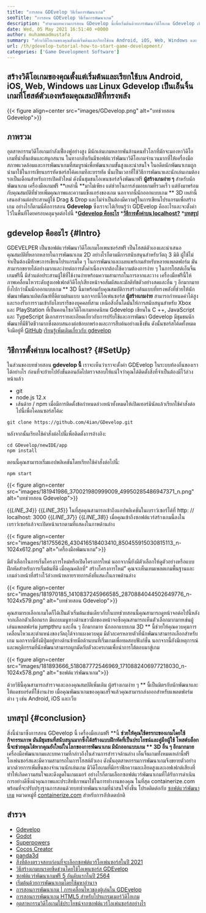 ```yaml
---
title: "การสอน GDEvelop วิธีเริ่มการพัฒนาเกม" 
seoTitle: "การสอน GDEvelop วิธีเริ่มการพัฒนาเกม" 
description: "ทำตามบทความการสอน GDevelop นี้เพื่อเริ่มต้นด้วยการพัฒนาวิดีโอเกม Gdevelop เป็นโฮสต์ตนเองและไม่จำเป็นต้องมีทักษะการเขียนโปรแกรมที่จะเริ่มต้นด้วย" 
date: Wed, 05 May 2021 16:51:40 +0000
author: muhammadmustafa
summary: "สร้างวิดีโอเกมของคุณตั้งแต่เริ่มต้นและเรียกใช้บน Android, iOS, Web, Windows และ Linux Gdevelop เป็นเอ็นจิ้นเกมที่โฮสต์ตัวเองพร้อมคุณสมบัติที่ทรงพลัง" 
url: /th/gdevelop-tutorial-how-to-start-game-development/
categories: ['Game Development Software']
---
```


## สร้างวิดีโอเกมของคุณตั้งแต่เริ่มต้นและเรียกใช้บน Android, iOS, Web, Windows และ Linux Gdevelop เป็นเอ็นจิ้นเกมที่โฮสต์ตัวเองพร้อมคุณสมบัติที่ทรงพลัง

{{< figure align=center src="images/GDevelop.png" alt="บทช่วยสอน Gdevelop">}}


## ภาพรวม
อุตสาหกรรมวิดีโอเกมกำลังเฟื่องฟูอย่างสูง มีนักเล่นเกมหลายพันล้านคนทั่วโลกที่มักจะมองหาวิดีโอเกมที่น่าตื่นเต้นและสนุกสนาน ในทางกลับกันมีซอฟต์แวร์พัฒนาวิดีโอเกมจำนวนมากที่ให้เครื่องมือสภาพแวดล้อมและการพัฒนาเกมที่สมบูรณ์เพื่อพัฒนาเกมขั้นสูงและน่าสนใจ ในอดีตนักพัฒนาเกมถูกนำมาใช้ในการเขียนบรรทัดซอร์สโค้ดเกมทีละบรรทัด นั่นเป็นเวลาที่ใช้วิธีการพัฒนาและนักเล่นเกมต้องรอเป็นเดือนสำหรับการเปิดตัวใหม่ ดังนั้นชุมชนโอเพนซอร์สจึงพัฒนาฟรี **ผู้สร้างเกมง่าย ๆ**  สำหรับนักพัฒนาเกม
เครื่องมือเกมฟรี **เหล่านี้  **มาไม่เพียง แต่ช่วยในการส่งมอบเกมที่รวดเร็ว แต่ยังมาพร้อมกับคุณสมบัติที่ช่วยเพิ่มคุณภาพและความแข็งแกร่งของเกม นอกจากนี้นักออกแบบเกม **  3D เหล่านี้เสนอส่วนต่อประสานผู้ใช้ Drag & Drop และไม่จำเป็นต้องมีความรู้ในการเขียนโปรแกรมเพื่อสร้างเกม อย่างไรก็ตามนี่คือการสอน  **Gdevelop**   ซึ่งเราจะได้เรียนรู้ว่า GDEvelop คืออะไรและจะตั้งค่าไว้ในพื้นที่โดยครอบคลุมจุดต่อไปนี้
  ***[Gdevelop คืออะไร][1]** 
  ***[วิธีการตั้งค่าบน localhost?][2]** 
  ***[บทสรุป][3]** 

## **gdevelop คืออะไร**    {#Intro}
GDEVELPER เป็นซอฟต์แวร์พัฒนาวิดีโอเกมโอเพนซอร์สฟรี เป็นโฮสต์ตัวเองและนำเสนอคุณสมบัติที่หลากหลายในการพัฒนาเกม 2D อย่างไรก็ตามมีการสนับสนุนสำหรับวัตถุ 3 มิติ ผู้ใช้ไม่จำเป็นต้องมีทักษะการเขียนโปรแกรมใด ๆ ในการพัฒนาและเผยแพร่เกมสำหรับหลายแพลตฟอร์ม มันสามารถขยายได้อย่างมากและง่ายต่อการตั้งค่าเนื่องจากต้องใช้ความต้องการง่าย ๆ ในการโฮสต์เอ็นจิ้นเกมฟรีนี้ มีส่วนต่อประสานผู้ใช้ที่ใช้งานง่ายพร้อมความสามารถในการลากและวาง เครื่องมือฟรีนี้ให้ภาพเคลื่อนไหวระดับสูงเอฟเฟกต์วิดีโอ/เสียงหน้าจอสัมผัสและมัลติทัชตัวอย่างสดและอื่น ๆ อีกมากมาย ยิ่งไปกว่านั้นนักออกแบบเกม ** 3D นี้มาพร้อมกับคุณสมบัติการสร้างต้นแบบที่ทรงพลังที่ช่วยให้นักพัฒนาพัฒนาผลิตภัณฑ์ที่ดีตามต้นแบบ
นอกจากนี้โอเพ่นซอร์ส **ผู้สร้างเกมง่าย**  สามารถกำหนดค่าได้สูงและรองรับการรวมเข้ากับไลบรารีของบุคคลที่สาม เหนือสิ่งอื่นใดมันให้การสนับสนุนสำหรับ Xbox และ PlayStation ที่เป็นคอนโซลวิดีโอเกมยอดนิยม Gdevelop เขียนใน C ++, JavaScript และ TypeScript มีเอกสารรายละเอียดเกี่ยวกับการปรับใช้และการพัฒนา Gdevelop มีชุมชนนักพัฒนาที่มีชีวิตชีวามากซึ่งตอบสนองต่อข้อบกพร่องและการสืบค้นอย่างแข็งขัน ดังนั้นซอร์สโค้ดทั้งหมดจึงมีอยู่ที่ [GitHub][4]
[เรียนรู้เพิ่มเติมเกี่ยวกับ gdevelop][5]

## **วิธีการตั้งค่าบน localhost?**    {#SetUp}
ในส่วนของบทช่วยสอน **gdevelop นี้**  เราจะเห็นว่าเราจะตั้งค่า GDEvelop ในระบบท้องถิ่นของเราได้อย่างไร ก่อนที่จะย้ายไปยังขั้นตอนถัดไปตรวจสอบให้แน่ใจว่าคุณได้ติดตั้งสิ่งที่จำเป็นต้องมีไว้ล่วงหน้าแล้ว
  * git
  * node.js 12.x
  * เส้นด้าย / npm
เมื่อมีการติดตั้งข้อกำหนดล่วงหน้าทั้งหมดให้เปิดเทอร์มินัลแล้วเรียกใช้คำสั่งต่อไปนี้เพื่อโคลนซอร์สโค้ด:
```
git clone https://github.com/4ian/GDevelop.git
```
หลังจากนั้นเรียกใช้คำสั่งต่อไปนี้เพื่อติดตั้งการอ้างอิง:
```
cd GDevelop/newIDE/app
npm install
```
ตอนนี้คุณสามารถเริ่มแอปพลิเคชันโดยเรียกใช้คำสั่งต่อไปนี้:
```
npm start
```

{{< figure align=center src="images/181941986_370021980999009_49950285486947371_n.png" alt="บทช่วยสอน Gdevelop">}}

{{_LINE_34_}}
{{_LINE_35_}}
    ในที่สุดคุณสามารถเข้าถึงแอปพลิเคชันในเบราว์เซอร์ได้ที่ http: // localhost: 3000
{{_LINE_37_}}
{{_LINE_38_}}
เมื่อคุณเข้าถึงซอฟต์แวร์สร้างเกมนี้ลงในเบราว์เซอร์แล้วจะเปิดหน้าแรกตามที่แสดงในภาพด้านล่าง

{{< figure align=center src="images/181755626_430416518403410_850455915030815113_n-1024x612.png" alt="เครื่องมือพัฒนาเกม">}}

มีตัวเลือกในการเริ่มโครงการใหม่หรือเปิดโครงการใหม่ นอกจากนี้ยังมีตัวเลือกให้ดูตัวอย่างหรือแบบฝึกหัดสำหรับการเริ่มต้นที่ดี
เมื่อคุณคลิกที่“ สร้างโครงการใหม่” คุณจะเห็นเทมเพลตเกมพื้นฐานและเกมล่วงหน้าที่สร้างไว้ล่วงหน้าหลายรายการดังที่แสดงในภาพด้านล่าง

{{< figure align=center src="images/181970185_1410837245966585_2870884044502649776_n-1024x579.png" alt="บทช่วยสอน Gdevelop">}}

คุณสามารถเลือกเกมใดก็ได้เป็นตัวเริ่มต้นเช่นเดียวกับในบทช่วยสอนนี้คุณสามารถดูหน้าจอต่อไปนี้หลังจากเลือกตัวเลือกแรก มีแถบเมนูทางด้านขวามือของหน้าจอซึ่งคุณสามารถเห็นตัวเลือกมากมายเช่นผู้เล่นแพลตฟอร์ม jumpthru และอื่น ๆ อีกมากมาย นักออกแบบเกม 3D ** นี้ช่วยให้คุณควบคุมการเคลื่อนไหวและตำแหน่งของวัตถุได้จากแผงควบคุม มีตัวละครหลายตัวที่นักพัฒนาสามารถเลือกสำหรับเกม นอกจากนี้ยังมีปุ่มอยู่ทางด้านซ้ายมือด้านบนที่เริ่มเกมเพื่อทดสอบฟังก์ชั่น นอกจากนี้ยังมีเหตุการณ์และพฤติกรรมที่นักพัฒนาสามารถผูกมัดกับตัวละครเกมเพื่อนำการโต้ตอบมาสู่เกม

{{< figure align=center src="images/181893666_518087772546969_1710882406977218030_n-1024x578.png" alt="ซอฟต์แวร์พัฒนาเกม">}}

ด้วยวิธีนี้คุณสามารถสำรวจและลองคุณสมบัติเพิ่มเติม ผู้สร้างเกมง่าย ๆ ** นี้เป็นมิตรกับนักพัฒนาและให้แดชบอร์ดที่ใช้งานง่าย เมื่อคุณพัฒนาเกมของคุณเสร็จแล้วคุณสามารถส่งออกสำหรับแพลตฟอร์มต่าง ๆ เช่น Android, iOS และเว็บ

## **บทสรุป**    {#conclusion}
สิ่งนี้นำมาซึ่งการสอน GDevelop นี้ เครื่องมือเกมฟรี **นี้  **ช่วยให้คุณใช้ตรรกะของเกมโดยใช้กิจกรรมภาพ มันมีชุมชนที่สนับสนุนมากซึ่งได้สร้างแบบฝึกหัดที่เป็นประโยชน์และคู่มือผู้ใช้ โพสต์บล็อกนี้จะช่วยคุณได้หากคุณยังใหม่ในโลกของการพัฒนาเกม มีนักออกแบบเกม **  3D อื่น ๆ อีกมากมาย**  เครื่องมือพัฒนาเกมและบทความที่กล่าวถึงในส่วนการสำรวจด้านล่าง เอ็นจิ้นเกมทั้งหมดเหล่านี้ฟรีโอเพ่นซอร์สและมีความสามารถในการโฮสต์ตัวเอง ดังนั้นอุตสาหกรรมการพัฒนาเกมจึงขยายตัวอย่างมากด้วยการเพิ่มขึ้นของจำนวนนักเล่นเกม มีวิดีโอเกมที่มีกราฟิกความละเอียดสูงและเอฟเฟกต์เสียงที่ทำให้เกิดความสนใจและดึงดูดในเกมเมอร์ อย่างไรก็ตามเลือกซอฟต์แวร์พัฒนาเกมที่ได้รับการดำเนินการอย่างดีซึ่งนำคุณภาพและประสิทธิภาพมาใช้ในการทำงานของคุณ
ในที่สุด containerize.com พร้อมที่จะปรับปรุงฐานการสอนด้วยบทช่วยพัฒนาเกมที่น่าสนใจยิ่งขึ้น โปรดติดต่อกับ [ซอฟต์แวร์พัฒนาเกม][6] หมวดหมู่ที่ [containerize.com][7] สำหรับการอัปเดตปกติ

## สำรวจ
  * [Gdevelop][8]
  * [Godot][9]
  * [Superpowers][10]
  * [Cocos Creator][11]
  * [panda3d][12]
  * [สิ่งที่ต้องตรวจสอบก่อนที่จะเลือกซอฟต์แวร์โอเพ่นซอร์สในปี 2021][13]
  * [วิธีสร้างเกมบนรอยขีดข่วนโดยใช้โอเพนซอร์ส GDEvelop][14]
  * [ซอฟต์แวร์พัฒนาเกมฟรี 5 อันดับแรกในปี 2564][15]
  * [เริ่มต้นด้วยการพัฒนาเกมโดยใช้มหาอำนาจ][16]
  * [การสอนการพัฒนาเกม | การเคลื่อนไหวของผู้เล่นใน GDEvelop][17]
  * [การสอนการพัฒนาเกม HTML5 สำหรับโปรแกรมเมอร์วิดีโอเกม][18]
  * [อุตสาหกรรมวิดีโอเกมใช้ประโยชน์จากซอฟต์แวร์โอเพ่นซอร์สอย่างไร][19]

  
[1]: #intro
[2]: #setup
[3]: #Conclusion
[4]: https://github.com/4ian/GDevelop
[5]: https://gdevelop-app.com/
[6]: https://products.containerize.com/game-development-software
[7]: https://www.containerize.com/
[8]: https://products.containerize.com/game-development-software/gdevelop/
[9]: https://products.containerize.com/game-development-software/godot/
[10]: https://products.containerize.com/game-development-software/superpowers/
[11]: https://products.containerize.com/game-development-software/cocos-creator/
[12]: https://products.containerize.com/game-development-software/panda3d/
[13]: https://blog.containerize.com/cmdb-software/things-to-review-before-opting-open-source-software-in-2021/
[14]: https://blog.containerize.com/game-development-software/how-to-make-a-game-on-scratch-using-open-source-gdevelop/
[15]: https://blog.containerize.com/game-development-software/top-5-free-game-development-software-in-the-year-2021/
[16]: https://blog.containerize.com/game-development-software/superpowers-animation-getting-started-with-game-development/
[17]: https://blog.containerize.com/game-development-software/game-development-tutorial-player-movement-in-gdevelop/
[18]: https://blog.containerize.com/2021/05/19/html5-game-development-tutorial-for-video-game-programmers/
[19]: https://blog.containerize.com/2021/05/07/how-video-gaming-industry-leveraging-open-source-software/
